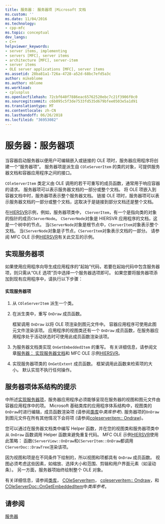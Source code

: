 ```yaml
---
title: 服务器： 服务器项 |Microsoft 文档
ms.custom: ''
ms.date: 11/04/2016
ms.technology:
- cpp-mfc
ms.topic: conceptual
dev_langs:
- C++
helpviewer_keywords:
- server items, implementing
- servers [MFC], server items
- architecture [MFC], server-item
- server items
- OLE server applications [MFC], server items
ms.assetid: 28ba81a1-726a-4728-a52d-68bc7efd5a3c
author: mikeblome
ms.author: mblome
ms.workload:
- cplusplus
ms.openlocfilehash: 72cbf640f7886eac65762520ebc7c21f3906f0c0
ms.sourcegitcommit: c6b095c5f3de7533fd535d679bfee0503e5a1d91
ms.translationtype: MT
ms.contentlocale: zh-CN
ms.lasthandoff: 06/26/2018
ms.locfileid: "36953082"
---
```

# <a name="servers-server-items"></a>服务器：服务器项
当容器启动服务器以便用户可编辑嵌入或链接的 OLE 项时，服务器应用程序将创建一个“服务器项”。 服务器项是派生自 `COleServerItem` 的类的对象，可提供服务器文档和容器应用程序之间的接口。  
  
 `COleServerItem` 类定义由 OLE 调用的若干可重写的成员函数，通常用于响应容器的请求。 服务器项可以表示服务器文档的一部分或整个文档。 将 OLE 项嵌入到容器文档中时，服务器项表示整个服务器文档。 链接 OLE 项时，服务器项可以表示服务器文档的一部分或整个文档，这取决于是链接到部分文档还是整个文档。  
  
 在[HIERSVR](../visual-cpp-samples.md)示例，例如，服务器项类中， `CServerItem`，有一个是指向类的对象的指针的成员`CServerNode`。 `CServerNode`对象是 HIERSVR 应用程序的文档，这是一个树中的节点。 当`CServerNode`对象是根节点中，`CServerItem`对象表示整个文档。 当`CServerNode`对象是子节点，`CServerItem`对象表示文档的一部分。 请参阅 MFC OLE 示例[HIERSVR](../visual-cpp-samples.md)有关此交互的示例。  
  
##  <a name="_core_implementing_server_items"></a> 实现服务器项  
 如果使用应用程序向导生成应用程序的“起始”代码，若要在起始代码中包含服务器项，则只需从“OLE 选项”页中选择一个服务器选项即可。 如果您要将服务器项添加到现有应用程序中，请执行以下步骤：  
  
#### <a name="to-implement-a-server-item"></a>实现服务器项  
  
1.  从 `COleServerItem` 派生一个类。  
  
2.  在派生类中，重写 `OnDraw` 成员函数。  
  
     框架调用 `OnDraw` 以将 OLE 项渲染到图元文件中。 容器应用程序可使用此图元文件渲染该项。 应用程序的视图类还有一个 `OnDraw` 成员函数，在服务器应用程序处于活动状态时可使用此成员函数渲染该项。  
  
3.  为服务器文档类实现 `OnGetEmbeddedItem` 的重写。 有关详细信息，请参阅文章[服务器： 实现服务器文档](../mfc/servers-implementing-server-documents.md)和 MFC OLE 示例[HIERSVR](../visual-cpp-samples.md)。  
  
4.  实现服务器项类的 `OnGetExtent` 成员函数。 框架调用此函数来检索项的大小。 默认实现不执行任何操作。  
  
##  <a name="_core_a_tip_for_server.2d.item_architecture"></a> 服务器项体系结构的提示  
 中所述[实现服务器项](#_core_implementing_server_items)，服务器应用程序必须能够呈现在服务器的视图和图元文件由容器应用程序中的项。 Microsoft 基础类库的应用程序体系结构中，视图类的`OnDraw`时进行编辑，成员函数渲染项 (请参阅[类库](../mfc/reference/cview-class.md#ondraw)中*类库参考*). 服务器项的`OnDraw`到图元文件在所有其他情况下会将项 (请参阅[coleserveritem:: Ondraw](../mfc/reference/coleserveritem-class.md#ondraw))。  
  
 您可以通过在服务器文档类中编写 Helper 函数，并在您的视图类和服务器项类中从 `OnDraw` 函数调用 Helper 函数来避免重复代码。 MFC OLE 示例[HIERSVR](../visual-cpp-samples.md)使用此策略： 函数`CServerView::OnDraw`和`CServerItem::OnDraw`都调用`CServerDoc::DrawTree`渲染该项。  
  
 因为视图和项是在不同条件下绘制的，所以视图和项都具有 `OnDraw` 成员函数。 视图必须考虑这些因素，如缩放、选择大小和范围、剪辑和用户界面元素（如滚动条）。 另一方面，服务器项始终绘制整个 OLE 对象。  
  
 有关详细信息，请参阅[类库](../mfc/reference/cview-class.md#ondraw)， [COleServerItem](../mfc/reference/coleserveritem-class.md)， [coleserveritem:: Ondraw](../mfc/reference/coleserveritem-class.md#ondraw)，和[COleServerDoc::OnGetEmbeddedItem](../mfc/reference/coleserverdoc-class.md#ongetembeddeditem)中*类库参考*。  
  
## <a name="see-also"></a>请参阅  
 [服务器](../mfc/servers.md)

